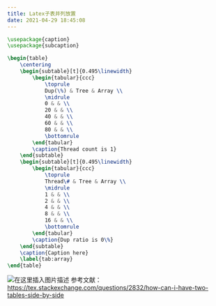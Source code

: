 ```yaml
---
title: Latex子表并列放置
date: 2021-04-29 18:45:08
---
```


```tex
\usepackage{caption}
\usepackage{subcaption}
```

```tex
\begin{table}
    \centering
    \begin{subtable}[t]{0.495\linewidth}
        \begin{tabular}{ccc}
            \toprule
            Dup(\%) & Tree & Array \\
            \midrule
            0 & & \\
            20 & & \\
            40 & & \\
            60 & & \\
            80 & & \\
            \bottomrule
        \end{tabular}
        \caption{Thread count is 1}
    \end{subtable}
    \begin{subtable}[t]{0.495\linewidth}
        \begin{tabular}{ccc}
            \toprule
            Thread\# & Tree & Array \\
            \midrule
            1 & & \\
            2 & & \\
            4 & & \\
            8 & & \\
            16 & & \\
            \bottomrule
        \end{tabular}
        \caption{Dup ratio is 0\%}
    \end{subtable}
    \caption{Caption here}
    \label{tab:array}
\end{table}
```

![在这里插入图片描述](https://img-blog.csdnimg.cn/20210429184336642.png?x-oss-process=image/watermark,type_ZmFuZ3poZW5naGVpdGk,shadow_10,text_aHR0cHM6Ly9ibG9nLmNzZG4ubmV0L3FxXzQxOTYxNDU5,size_16,color_FFFFFF,t_70)
参考文献：
<https://tex.stackexchange.com/questions/2832/how-can-i-have-two-tables-side-by-side>
